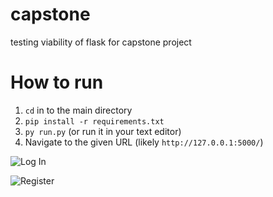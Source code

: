 # capstone
testing viability of flask for capstone project

# How to run

1. `cd` in to the main directory
2. `pip install -r requirements.txt`
3. `py run.py` (or run it in your text editor)
4. Navigate to the given URL (likely `http://127.0.0.1:5000/`)

![Log In](http://puu.sh/F72nr/5fa4e15d63.png)

![Register](http://puu.sh/F72nL/366efd50b7.png)
